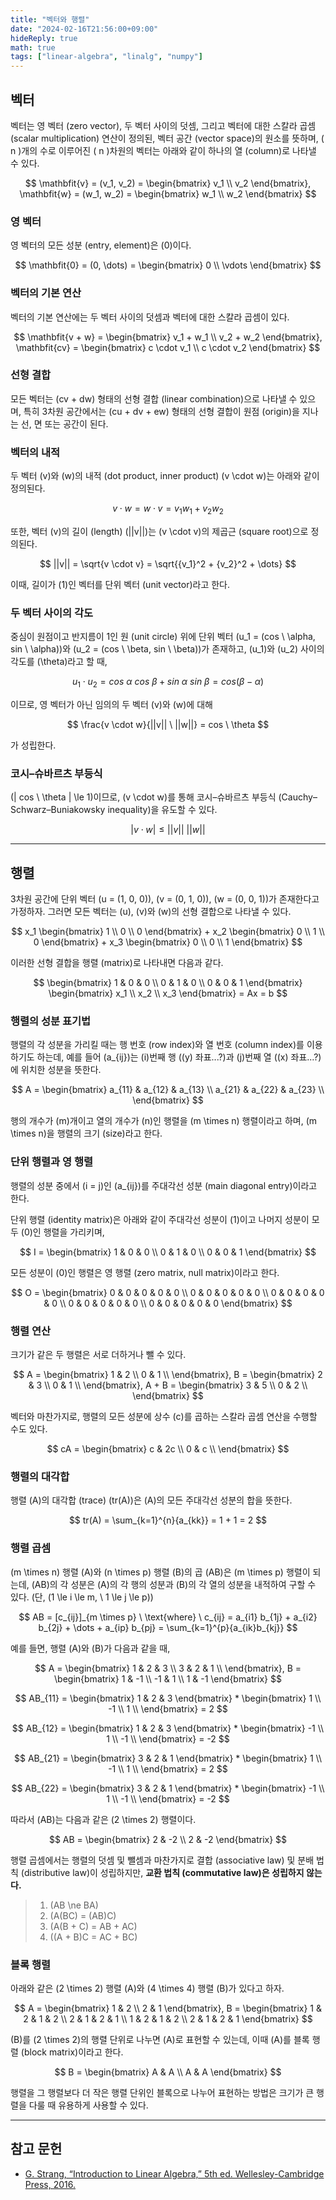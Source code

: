 ```yaml
---
title: "벡터와 행렬"
date: "2024-02-16T21:56:00+09:00"
hideReply: true
math: true
tags: ["linear-algebra", "linalg", "numpy"]
---
```


## 벡터

벡터는 영 벡터 (zero vector), 두 벡터 사이의 덧셈, 그리고 벡터에 대한 스칼라 곱셈 (scalar multiplication) 연산이 정의된, 벡터 공간 (vector space)의 원소를 뜻하며, \( n \)개의 수로 이루어진 \( n \)차원의 벡터는 아래와 같이 하나의 열 (column)로 나타낼 수 있다.

$$
\mathbfit{v} = 
(v_1, v_2) =
\begin{bmatrix}
    v_1 \\ 
    v_2
\end{bmatrix},
\mathbfit{w} = 
(w_1, w_2) =
\begin{bmatrix}
    w_1 \\ 
    w_2
\end{bmatrix}
$$

### 영 벡터

영 벡터의 모든 성분 (entry, element)은 \(0\)이다.

$$
\mathbfit{0} = 
(0, \dots) =
\begin{bmatrix}
    0 \\ 
    \vdots
\end{bmatrix}
$$

### 벡터의 기본 연산

벡터의 기본 연산에는 두 벡터 사이의 덧셈과 벡터에 대한 스칼라 곱셈이 있다.

$$
\mathbfit{v + w} = 
\begin{bmatrix}
    v_1 + w_1 \\ 
    v_2 + w_2
\end{bmatrix},
\mathbfit{cv} = 
\begin{bmatrix}
    c \cdot v_1 \\ 
    c \cdot v_2
\end{bmatrix}
$$

### 선형 결합

모든 벡터는 \(cv + dw\) 형태의 선형 결합 (linear combination)으로 나타낼 수 있으며, 특히 3차원 공간에서는 \(cu + dv + ew\) 형태의 선형 결합이 원점 (origin)을 지나는 선, 면 또는 공간이 된다. 

### 벡터의 내적

두 벡터 \(v\)와 \(w\)의 내적 (dot product, inner product) \(v \cdot w\)는 아래와 같이 정의된다.

$$
v \cdot w = w \cdot v = v_1 w_1 + v_2 w_2
$$

또한, 벡터 \(v\)의 길이 (length) \(||v||\)는 \(v \cdot v\)의 제곱근 (square root)으로 정의된다.

$$
||v|| = \sqrt{v \cdot v} = \sqrt{{v_1}^2 + {v_2}^2 + \dots}
$$

이때, 길이가 \(1\)인 벡터를 단위 벡터 (unit vector)라고 한다.

### 두 벡터 사이의 각도

중심이 원점이고 반지름이 1인 원 (unit circle) 위에 단위 벡터 \(u_1 = (cos \ \alpha, sin \ \alpha)\)와 \(u_2 = (cos \ \beta, sin \ \beta)\)가 존재하고, \(u_1\)와 \(u_2\) 사이의 각도를 \(\theta\)라고 할 때,

$$
u_1 \cdot u_2 = cos \ \alpha \ cos \ \beta + sin \ \alpha \ sin \ \beta = cos (\beta - \alpha)
$$

이므로, 영 벡터가 아닌 임의의 두 벡터 \(v\)와 \(w\)에 대해

$$
\frac{v \cdot w}{||v|| \ ||w||} = cos \ \theta
$$

가 성립한다.

### 코시–슈바르츠 부등식

\(| cos \ \theta | \le 1\)이므로, \(v \cdot w\)를 통해 코시–슈바르츠 부등식 (Cauchy–Schwarz–Buniakowsky inequality)을 유도할 수 있다.

$$
|v \cdot w| \le ||v|| \ ||w||
$$

---

## 행렬

3차원 공간에 단위 벡터 \(u = (1, 0, 0)\), \(v = (0, 1, 0)\), \(w = (0, 0, 1)\)가 존재한다고 가정하자. 그러면 모든 벡터는 \(u\), \(v\)와 \(w\)의 선형 결합으로 나타낼 수 있다.

$$
x_1 
\begin{bmatrix}
    1 \\ 
    0 \\
    0
\end{bmatrix} + 
x_2
\begin{bmatrix}
    0 \\ 
    1 \\
    0
\end{bmatrix} +
x_3
\begin{bmatrix}
    0 \\ 
    0 \\
    1
\end{bmatrix}
$$

이러한 선형 결합을 행렬 (matrix)로 나타내면 다음과 같다.

$$
\begin{bmatrix}
    1 & 0 & 0 \\ 
    0 & 1 & 0 \\
    0 & 0 & 1
\end{bmatrix}
\begin{bmatrix}
    x_1 \\ 
    x_2 \\
    x_3
\end{bmatrix} =
Ax = b
$$

### 행렬의 성분 표기법

행렬의 각 성분을 가리킬 때는 행 번호 (row index)와 열 번호 (column index)를 이용하기도 하는데, 예를 들어 \(a_{ij}\)는 \(i\)번째 행 (\(y\) 좌표...?)과 \(j\)번째 열 (\(x\) 좌표...?)에 위치한 성분을 뜻한다.

$$
A = 
\begin{bmatrix}
    a_{11} & a_{12} & a_{13} \\
    a_{21} & a_{22} & a_{23} \\
\end{bmatrix}
$$

행의 개수가 \(m\)개이고 열의 개수가 \(n\)인 행렬을 \(m \times n\) 행렬이라고 하며, \(m \times n\)을 행렬의 크기 (size)라고 한다.

### 단위 행렬과 영 행렬

행렬의 성분 중에서 \(i = j\)인 \(a_{ij}\)를 주대각선 성분 (main diagonal entry)이라고 한다.

단위 행렬 (identity matrix)은 아래와 같이 주대각선 성분이 \(1\)이고 나머지 성분이 모두 \(0\)인 행렬을 가리키며,

$$
I = 
\begin{bmatrix}
    1 & 0 & 0 \\
    0 & 1 & 0 \\
    0 & 0 & 1
\end{bmatrix}
$$

모든 성분이 \(0\)인 행렬은 영 행렬 (zero matrix, null matrix)이라고 한다.

$$
O = 
\begin{bmatrix}
    0 & 0 & 0 & 0 & 0 \\
    0 & 0 & 0 & 0 & 0 \\
    0 & 0 & 0 & 0 & 0 \\
    0 & 0 & 0 & 0 & 0 \\
    0 & 0 & 0 & 0 & 0
\end{bmatrix}
$$

### 행렬 연산

크기가 같은 두 행렬은 서로 더하거나 뺄 수 있다.

$$
A = \begin{bmatrix}
1 & 2 \\
0 & 1 \\
\end{bmatrix},
B = \begin{bmatrix}
2 & 3 \\
0 & 1 \\
\end{bmatrix},
A + B = \begin{bmatrix}
3 & 5 \\
0 & 2 \\
\end{bmatrix}
$$

벡터와 마찬가지로, 행렬의 모든 성분에 상수 \(c\)를 곱하는 스칼라 곱셈 연산을 수행할 수도 있다.

$$
cA = \begin{bmatrix}
c & 2c \\
0 & c \\
\end{bmatrix}
$$

### 행렬의 대각합

행렬 \(A\)의 대각합 (trace) \(tr(A)\)은 \(A\)의 모든 주대각선 성분의 합을 뜻한다.

$$
tr(A) = \sum_{k=1}^{n}{a_{kk}} = 1 + 1 = 2
$$

### 행렬 곱셈

\(m \times n\) 행렬 \(A\)와 \(n \times p\) 행렬 \(B\)의 곱 \(AB\)은 \(m \times p\) 행렬이 되는데, \(AB\)의 각 성분은 \(A\)의 각 행의 성분과 \(B\)의 각 열의 성분을 내적하여 구할 수 있다. (단, \(1 \le i \le m, \ 1 \le j \le p\))

$$
AB = [c_{ij}]_{m \times p} \ \text{where} \ c_{ij} = a_{i1} b_{1j} + a_{i2} b_{2j} + \dots + a_{ip} b_{pj} = \sum_{k=1}^{p}{a_{ik}b_{kj}}
$$

예를 들면, 행렬 \(A\)와 \(B\)가 다음과 같을 때,

$$
A = \begin{bmatrix}
1 & 2 & 3 \\
3 & 2 & 1 \\
\end{bmatrix},
B = \begin{bmatrix}
1 & -1 \\
-1 & 1 \\
1 & -1
\end{bmatrix}
$$

$$
AB_{11} = \begin{bmatrix}
1 & 2 & 3
\end{bmatrix} *
\begin{bmatrix}
1  \\
-1 \\
1  \\
\end{bmatrix} = 2
$$

$$
AB_{12} = \begin{bmatrix}
1 & 2 & 3
\end{bmatrix} *
\begin{bmatrix}
-1  \\
1 \\
-1  \\
\end{bmatrix} = -2
$$

$$
AB_{21} = \begin{bmatrix}
3 & 2 & 1
\end{bmatrix} *
\begin{bmatrix}
1  \\
-1 \\
1  \\
\end{bmatrix} = 2
$$

$$
AB_{22} = \begin{bmatrix}
3 & 2 & 1
\end{bmatrix} *
\begin{bmatrix}
-1  \\
1 \\
-1  \\
\end{bmatrix} = -2
$$

따라서 \(AB\)는 다음과 같은 \(2 \times 2\) 행렬이다.

$$
AB = \begin{bmatrix} 
2 & -2 \\
2 & -2
\end{bmatrix}
$$

행렬 곱셈에서는 행렬의 덧셈 및 뺄셈과 마찬가지로 결합 (associative law) 및 분배 법칙 (distributive law)이 성립하지만, **교환 법칙 (commutative law)은 성립하지 않는다.**

> 1. \(AB \ne BA\)
> 2. \(A(BC) = (AB)C\)
> 3. \(A(B + C) = AB + AC\)
> 4. \((A + B)C = AC + BC\)

### 블록 행렬

아래와 같은 \(2 \times 2\) 행렬 \(A\)와 \(4 \times 4\) 행렬 \(B\)가 있다고 하자. 

$$
A = \begin{bmatrix}
  1 & 2 \\
  2 & 1
\end{bmatrix},
B = \begin{bmatrix}
  1 & 2 & 1 & 2 \\
  2 & 1 & 2 & 1 \\
  1 & 2 & 1 & 2 \\
  2 & 1 & 2 & 1
\end{bmatrix}
$$

\(B\)를 \(2 \times 2\)의 행렬 단위로 나누면 \(A\)로 표현할 수 있는데, 이때 \(A\)를 블록 행렬 (block matrix)이라고 한다.

$$
B = \begin{bmatrix}
  A & A \\
  A & A
\end{bmatrix}
$$

행렬을 그 행렬보다 더 작은 행렬 단위인 블록으로 나누어 표현하는 방법은 크기가 큰 행렬을 다룰 때 유용하게 사용할 수 있다.

---

## 참고 문헌

- [G. Strang, “Introduction to Linear Algebra,” 5th ed. Wellesley-Cambridge Press, 2016.](https://math.mit.edu/~gs/linearalgebra/ila5/indexila5.html)
